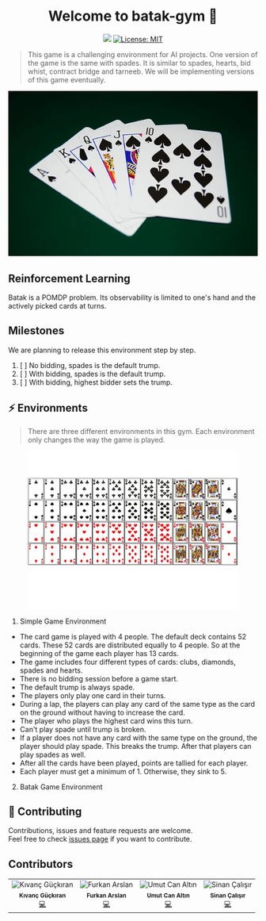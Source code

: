 <h1 align="center">Welcome to batak-gym 👋</h1>
<p align="center">
  <img src="https://img.shields.io/badge/version-0.0.1-blue.svg?cacheSeconds=2592000" />
  <a href="https://github.com/kefranabg/readme-md-generator/blob/master/LICENSE">
    <img alt="License: MIT" src="https://img.shields.io/badge/License-MIT-yellow.svg" target="_blank" />
  </a>
</p>

> This game is a challenging environment for AI projects. One version of the game is the same with spades. It is similar to spades, hearts, bid whist, contract bridge and tarneeb. We will be implementing versions of this game eventually.

![card examples](./cards.webp)

## Reinforcement Learning

Batak is a POMDP problem. Its observability is limited to one's hand and the actively picked cards at turns.

## Milestones

We are planning to release this environment step by step.

1. [ ] No bidding, spades is the default trump.
2. [ ] With bidding, spades is the default trump.
3. [ ] With bidding, highest bidder sets the trump.

## ⚡ Environments

> There are three different environments in this gym. Each environment only changes the way the game is played.

<figure>
  <img src="./default-deck.webp" alt="Default Deck with 52 cards">
 <!-- <figcaption>Fig.2 - Default Deck with 52 cards</figcaption> -->
</figure>

1. Simple Game Environment

- The card game is played with 4 people. The default deck contains 52 cards. These 52 cards are distributed equally to 4 people. So at the beginning of the game each player has 13 cards.
- The game includes four different types of cards: clubs, diamonds, spades and hearts.
- There is no bidding session before a game start.
- The default trump is always spade.
- The players only play one card in their turns.
- During a lap, the players can play any card of the same type as the card on the ground without having to increase the card.
- The player who plays the highest card wins this turn.
- Can't play spade until trump is broken.
- If a player does not have any card with the same type on the ground, the player should play spade. This breaks the trump. After that players can play spades as well.
- After all the cards have been played, points are tallied for each player.
- Each player must get a minimum of 1. Otherwise, they sink to 5.

2. Batak Game Environment

<!-- 
- Must play bigger card if present. (As an example: hearts-7 was thrown on the ground. You also have hearts-5 and hearts-9 and hearts-king. You have to throw at least hearts-9. If the cards in your hand do not pass the cards on the floor, you can play any card)
- The number of cards in a deck can be changed with easy setup.
- (If the game contains bidding session) The bidding opens with 5. Other players may raise or pass the bid respectively. If no-one bids, the first bidder is considered to have entered the bidding with 4.
- The player who won the bidding starts the game.

## Rewards

### Rewards without bidding

1. After every character plays a card and hand is decided, a reward is issued as 1 or 0.
2. After all the cards have been played, reward is issued as taken hands times 10.

### Rewards with bidding

### Spades style

1. After every character plays a card and hand is decided, a reward is issued as 1 or 0.
2. If the player failed the bid reward is -10 times bid. If the player won the bid reward is 10 times bid.

### Batak style

1. After every character plays a card and hand is decided, a reward is issued as 1 or 0.
2. Player is the bidder and wons the bid, reward is +1 times bid.
3. Player is the bidder and fails the bid, reward is -1 times bid.
4. Player is not the bidder and takes nothing reward is the -1 times bidder's bid.

--> 

## 🤝 Contributing

Contributions, issues and feature requests are welcome.<br />
Feel free to check [issues page](https://github.com/yz-ai/batak-gym/issues) if you want to contribute.

## Contributors

<!-- ALL-CONTRIBUTORS-LIST:START -->
<!-- prettier-ignore -->
<table>
  <tr>
    <td align="center"><img src="https://avatars2.githubusercontent.com/u/9072047?s=460&v=4" width="75px;" alt="Kıvanç Güçkıran"/><br /><sub><b>Kıvanç Güçkıran</b></sub><br /><a href="https://github.com/kivancguckiran" title="Code">💻</a></td>
    <td align="center"><img src="https://avatars1.githubusercontent.com/u/4029302?s=460&v=4" width="75px;" alt="Furkan Arslan"/><br /><sub><b>Furkan Arslan</b></sub><br /><a href="https://github.com/FurkanArslan" title="Code">💻</a></td>
    <td align="center"><img src="https://avatars2.githubusercontent.com/u/29750826?s=460&v=4" width="75px;" alt="Umut Can Altın"/><br /><sub><b>Umut Can Altın</b></sub><br /><a href="https://github.com/umutcanaltin" title="Code">💻</a></td>
    <td align="center"><img src="https://avatars3.githubusercontent.com/u/20097381?s=460&v=4" width="75px;" alt="Sinan Çalışır"/><br /><sub><b>Sinan Çalışır</b></sub><br /><a href="https://github.com/snnclsr" title="Code">💻</a></td>
  </tr>
</table>

<!-- ALL-CONTRIBUTORS-LIST:END -->
